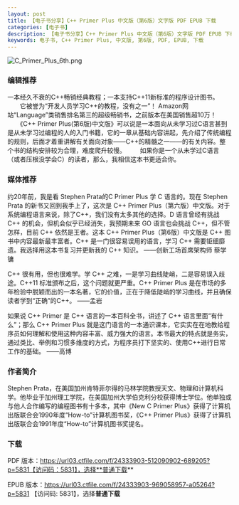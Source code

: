 ```yaml
---
layout: post
title: 【电子书分享】C++ Primer Plus 中文版（第6版）文字版 PDF EPUB 下载
categories: [电子书]
description: 【电子书分享】C++ Primer Plus 中文版（第6版）文字版 PDF EPUB 下载
keywords: 电子书, C++ Primer Plus, 中文版, 第6版, PDF, EPUB, 下载
---
```




![C_Primer_Plus_6th.png](https://cdn.jsdelivr.net/gh/isanthree/blog-gallery/pic/C_Primer_Plus_6th.png)

### 编辑推荐

一本经久不衰的C++畅销经典教程；一本支持C++11新标准的程序设计图书。
　　它被誉为“开发人员学习C++的教程，没有之一”！ Amazon网站“Language”类销售排名第三的超级畅销书，之前版本在美国销售超10万！
　　《C++ Primer Plus(第6版)中文版》可以说是一本面向从未学习过C语言甚到是从未学习过编程的人的入门书籍，它的一章从基础内容讲起，先介绍了传统编程的规则，后面才着重讲解有关面向对象——C++的精髓之一——的有关内容。整个书的结构安排较为合理，难度爬升较慢。
　　如果你是一个从未学过C语言（或者压根没学会C）的读者，那么，我相信这本书更适合你。

### 媒体推荐

约20年前，我是看 Stephen Prata的C Primer Plus 学 C 语言的。现在 Stephen Prata 的新书又回到我手上了，这次是 C++ Primer Plus（第六版）中文版。对于系统编程语言来说，除了C++，我们没有太多其他的选择。D 语言曾经有挑战 C++ 的机会，但机会似乎已经消失，我预期未来 GO 语言也会挑战 C++，但不管怎样，目前 C++ 依然是王者。这本 C++ Primer Plus（第6版）中文版是 C++ 图书中内容最新最丰富者。C++ 是一门很容易误用的语言，学习 C++ 需要钜细靡遗。我选择用这本书复习并更新我的 C++ 知识。
——创新工场首席架构师 蔡学镛

C++ 很有用，但也很难学。学 C++ 之难，一是学习曲线陡峭，二是容易误入歧途。C++11 标准颁布之后，这个问题就更严重。C++ Primer Plus 是在市场的多年检验中脱颖而出的一本名著，它的价值，正在于降低陡峭的学习曲线，并且确保读者学到“正确”的C++。
——孟岩

如果说 C++ Primer 是 C++ 语言的一本百科全书，讲述了 C++ 语言里面“有什么”；那么 C++ Primer Plus 就是这门语言的一本通识课本，它实实在在地教给程序员如何理解和使用这种内容丰富、威力强大的语言。本书最大的特点就是务实，通过类比、举例和习惯多维度的方式，为程序员打下坚实的、使用C++进行日常工作的基础。
——高博

### 作者简介

Stephen Prata，在美国加州肯特菲尔得的马林学院教授天文、物理和计算机科学。他毕业于加州理工学院，在美国加州大学伯克利分校获得博士学位。他单独或与他人合作编写的编程图书有十多本，其中《New C Primer Plus》获得了计算机出版联合会1990年度“How-to”计算机图书奖，《C++ Primer Plus》获得了计算机出版联合会1991年度“How-to”计算机图书奖提名。

### 下载

PDF 版本：https://url03.ctfile.com/f/24333903-512090902-689205?p=5831【访问码：5831】，选择**普通下载**

EPUB 版本：https://url03.ctfile.com/f/24333903-969058957-a05264?p=5831 【访问码: 5831】，选择**普通下载**
